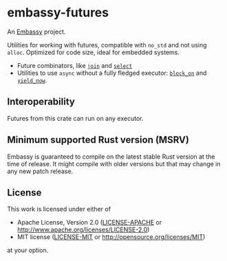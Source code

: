 # embassy-futures

An [Embassy](https://embassy.dev) project.

Utilities for working with futures, compatible with `no_std` and not using `alloc`. Optimized for code size,
ideal for embedded systems.

- Future combinators, like [`join`](join) and [`select`](select)
- Utilities to use `async` without a fully fledged executor: [`block_on`](block_on::block_on) and [`yield_now`](yield_now::yield_now).

## Interoperability

Futures from this crate can run on any executor.

## Minimum supported Rust version (MSRV)

Embassy is guaranteed to compile on the latest stable Rust version at the time of release. It might compile with older versions but that may change in any new patch release.

## License

This work is licensed under either of

- Apache License, Version 2.0 ([LICENSE-APACHE](LICENSE-APACHE) or
  <http://www.apache.org/licenses/LICENSE-2.0>)
- MIT license ([LICENSE-MIT](LICENSE-MIT) or <http://opensource.org/licenses/MIT>)

at your option.

